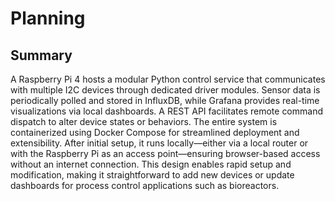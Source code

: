 # Planning

## Summary

A Raspberry Pi 4 hosts a modular Python control service that communicates with multiple I2C devices through dedicated driver modules. Sensor data is periodically polled and stored in InfluxDB, while Grafana provides real-time visualizations via local dashboards. A REST API facilitates remote command dispatch to alter device states or behaviors. The entire system is containerized using Docker Compose for streamlined deployment and extensibility. After initial setup, it runs locally—either via a local router or with the Raspberry Pi as an access point—ensuring browser-based access without an internet connection. This design enables rapid setup and modification, making it straightforward to add new devices or update dashboards for process control applications such as bioreactors.
